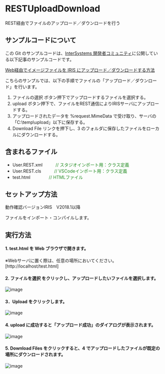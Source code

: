 # RESTUploadDownload
REST経由でファイルのアップロード／ダウンロードを行う

## サンプルコードについて
この Git のサンプルコードは、[InterSystems 開発者コミュニティ](https://jp.community.intersystems.com/)に公開している以下記事のサンプルコードです。  
  
[Web経由でイメージファイルを IRIS にアップロード／ダウンロードする方法](https://jp.community.intersystems.com/node/525251)

  
こちらのサンプルでは、以下の手順でファイルの「アップロード／ダウンロード」を行います。  

1. ファイルの選択 ボタン押下でアップロードするファイルを選択する。
2. upload ボタン押下で、ファイルをREST通信によりIRISサーバにアップロードする。
3. アップロードされたデータを %request.MimeData で受け取り、サーバの「C:\temp\upload」以下に保存する。
4. Download File リンクを押下し、3 のフォルダに保存したファイルをローカルにダウンロードする。
  
  
## 含まれるファイル
* User.REST.xml　　　<font color="ForestGreen">// スタジオインポート用：クラス定義</font>
* User.REST.cls　　　<font color="ForestGreen">// VSCodeインポート用：クラス定義</font>
* test.html　　  　　<font color="ForestGreen">// HTMLファイル</font> 

  
## セットアップ方法
動作確認バージョンIRIS　V2018.1以降
 
ファイルをインポート・コンパイルします。

  
## 実行方法

#### 1. test.html を Web ブラウザで開きます。
※Webサーバに置く際は、任意の場所においてください。
[http://localhost/test.html]

#### 2. ファイルを選択 をクリックし、アップロードしたいファイルを選択します。
![image](https://github.com/rkake/RESTUploadDownload/assets/24215130/dfbf193d-00d2-48d1-8dcc-41c6f5e28821)

#### 3．Upload をクリックします。
![image](https://github.com/rkake/RESTUploadDownload/assets/24215130/d6983fff-792c-455d-bc84-2e89eeed6162)

#### 4. upload に成功すると「アップロード成功」のダイアログが表示されます。
![image](https://github.com/rkake/RESTUploadDownload/assets/24215130/808283cd-6fe0-4297-bc17-45b0dc8520ee)

#### 5. Download Files をクリックすると、4 でアップロードしたファイルが既定の場所にダウンロードされます。
![image](https://github.com/rkake/RESTUploadDownload/assets/24215130/b750656e-2782-46e5-9ffe-e1b093224fb1)

~~~

